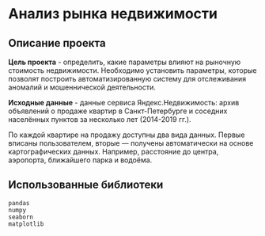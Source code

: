 # Анализ рынка недвижимости

## Описание проекта
**Цель проекта** - определить, какие параметры влияют на рыночную стоимость недвижимости. Необходимо установить параметры, которые позволят построить автоматизированную систему для отслеживания аномалий и мошеннической деятельности. 

**Исходные данные** - данные сервиса Яндекс.Недвижимость: архив объявлений о продаже квартир в Санкт-Петербурге и соседних населённых пунктов за несколько лет (2014-2019 гг.).

По каждой квартире на продажу доступны два вида данных. Первые вписаны пользователем, вторые — получены автоматически на основе картографических данных. Например, расстояние до центра, аэропорта, ближайшего парка и водоёма. 

## Использованные библиотеки
```
pandas
numpy
seaborn
matplotlib
```
